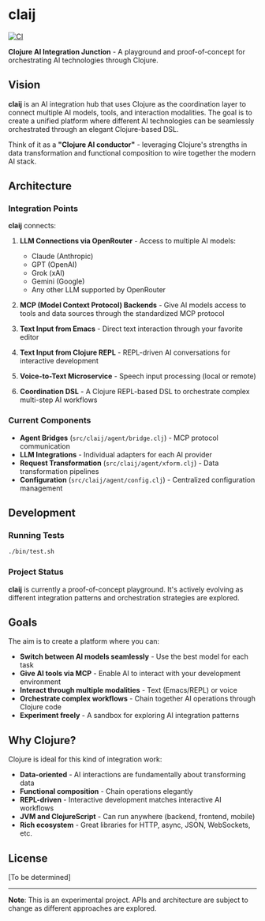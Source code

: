 # claij

[![CI](https://github.com/JulesGosnell/claij/actions/workflows/ci.yml/badge.svg)](https://github.com/JulesGosnell/claij/actions/workflows/ci.yml)

**Clojure AI Integration Junction** - A playground and proof-of-concept for orchestrating AI technologies through Clojure.

## Vision

**claij** is an AI integration hub that uses Clojure as the coordination layer to connect multiple AI models, tools, and interaction modalities. The goal is to create a unified platform where different AI technologies can be seamlessly orchestrated through an elegant Clojure-based DSL.

Think of it as a **"Clojure AI conductor"** - leveraging Clojure's strengths in data transformation and functional composition to wire together the modern AI stack.

## Architecture

### Integration Points

**claij** connects:

1. **LLM Connections via OpenRouter** - Access to multiple AI models:
   - Claude (Anthropic)
   - GPT (OpenAI)
   - Grok (xAI)
   - Gemini (Google)
   - Any other LLM supported by OpenRouter

2. **MCP (Model Context Protocol) Backends** - Give AI models access to tools and data sources through the standardized MCP protocol

3. **Text Input from Emacs** - Direct text interaction through your favorite editor

4. **Text Input from Clojure REPL** - REPL-driven AI conversations for interactive development

5. **Voice-to-Text Microservice** - Speech input processing (local or remote)

6. **Coordination DSL** - A Clojure REPL-based DSL to orchestrate complex multi-step AI workflows

### Current Components

- **Agent Bridges** (`src/claij/agent/bridge.clj`) - MCP protocol communication
- **LLM Integrations** - Individual adapters for each AI provider
- **Request Transformation** (`src/claij/agent/xform.clj`) - Data transformation pipelines
- **Configuration** (`src/claij/agent/config.clj`) - Centralized configuration management

## Development

### Running Tests

```bash
./bin/test.sh
```

### Project Status

**claij** is currently a proof-of-concept playground. It's actively evolving as different integration patterns and orchestration strategies are explored.

## Goals

The aim is to create a platform where you can:
- **Switch between AI models seamlessly** - Use the best model for each task
- **Give AI tools via MCP** - Enable AI to interact with your development environment
- **Interact through multiple modalities** - Text (Emacs/REPL) or voice
- **Orchestrate complex workflows** - Chain together AI operations through Clojure code
- **Experiment freely** - A sandbox for exploring AI integration patterns

## Why Clojure?

Clojure is ideal for this kind of integration work:
- **Data-oriented** - AI interactions are fundamentally about transforming data
- **Functional composition** - Chain operations elegantly
- **REPL-driven** - Interactive development matches interactive AI workflows
- **JVM and ClojureScript** - Can run anywhere (backend, frontend, mobile)
- **Rich ecosystem** - Great libraries for HTTP, async, JSON, WebSockets, etc.

## License

[To be determined]

---

**Note**: This is an experimental project. APIs and architecture are subject to change as different approaches are explored.

